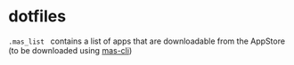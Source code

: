 # dotfiles

`.mas_list ` contains a list of apps that are downloadable from the AppStore (to be downloaded using [mas-cli](https://github.com/mas-cli/mas))